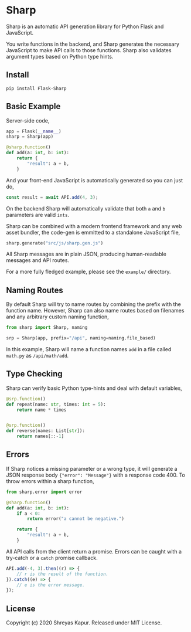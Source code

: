 # Sharp

Sharp is an automatic API generation library for Python Flask and JavaScript.

You write functions in the backend, and Sharp generates the necessary JavaScript to make
API calls to those functions. Sharp also validates argument types based on Python type
hints.

## Install

```
pip install Flask-Sharp
```

## Basic Example

Server-side code,

```python
app = Flask(__name__)
sharp = Sharp(app)

@sharp.function()
def add(a: int, b: int):
    return {
        "result": a + b,
    }
```

And your front-end JavaScript is automatically generated so you can just do,

```js
const result = await API.add(4, 3);
```

On the backend Sharp will automatically validate that both `a` and `b` parameters are valid `ints`.

Sharp can be combined with a modern frontend framework and any web asset bundler, the code-gen is emmitted to a standalone JavaScript file,

```python
sharp.generate("src/js/sharp.gen.js")
```

All Sharp messages are in plain JSON, producing human-readable messages and API routes.

For a more fully fledged example, please see the `example/` directory.

## Naming Routes

By default Sharp will try to name routes by combining the prefix with the function name.
However, Sharp can also name routes based on filenames and any arbitrary custom naming
function,

```python
from sharp import Sharp, naming

srp = Sharp(app, prefix="/api", naming=naming.file_based)
```

In this example, Sharp will name a function names `add` in a file called `math.py`
as `/api/math/add`.

## Type Checking

Sharp can verify basic Python type-hints and deal with default variables,

```python
@srp.function()
def repeat(name: str, times: int = 5):
    return name * times


@srp.function()
def reverse(names: List[str]):
    return names[::-1]
```

## Errors

If Sharp notices a missing parameter or a wrong type, it will generate a JSON response
body `{"error": "Message"}` with a response code 400. To throw errors within a sharp
function,

```python
from sharp.error import error

@sharp.function()
def add(a: int, b: int):
    if a < 0:
        return error("a cannot be negative.")

    return {
        "result": a + b,
    }
```

All API calls from the client return a promise. Errors can be caught with a try-catch or
a `catch` promise callback.

```js
API.add(-4, 3).then((r) => {
    // r is the result of the function.
}).catch((e) => {
    // e is the error message.
});
```

## License

Copyright (c) 2020 Shreyas Kapur. Released under MIT License.
